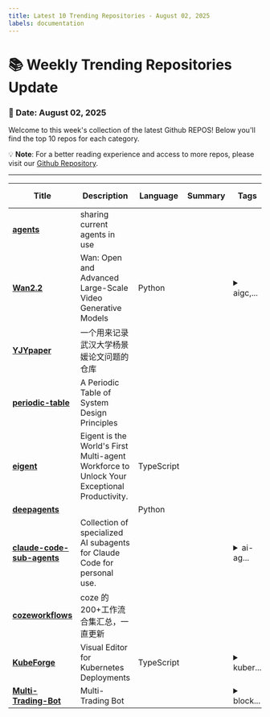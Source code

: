 ```yaml
---
title: Latest 10 Trending Repositories - August 02, 2025
labels: documentation
---
```

# 📚 Weekly Trending Repositories Update

### 📅 Date: August 02, 2025

Welcome to this week's collection of the latest Github REPOS! Below you'll find the top 10 repos for each category.

💡 **Note**: For a better reading experience and access to more repos, please visit our [Github Repository](https://github.com/marc-ko/daily-trending-repo).

---

| **Title** | **Description** | **Language** | **Summary** | **Tags** | **Stars Count** |
| --- | --- | --- | --- | --- | --- |
| **[agents](https://github.com/contains-studio/agents)** | sharing current agents in use |  |  |  | 5186 |
| **[Wan2.2](https://github.com/Wan-Video/Wan2.2)** | Wan: Open and Advanced Large-Scale Video Generative Models | Python |  | <details><summary>aigc,...</summary><p>aigc, video-generation</p></details> | 2196 |
| **[YJYpaper](https://github.com/zouzhekang/YJYpaper)** | 一个用来记录武汉大学杨景媛论文问题的仓库 |  |  |  | 1578 |
| **[periodic-table](https://github.com/jarulraj/periodic-table)** | A Periodic Table of System Design Principles |  |  |  | 984 |
| **[eigent](https://github.com/eigent-ai/eigent)** | Eigent is the World's First Multi-agent Workforce to Unlock Your Exceptional Productivity. | TypeScript |  |  | 933 |
| **[deepagents](https://github.com/hwchase17/deepagents)** |  | Python |  |  | 610 |
| **[claude-code-sub-agents](https://github.com/lst97/claude-code-sub-agents)** | Collection of specialized AI subagents for Claude Code for personal use. |  |  | <details><summary>ai-ag...</summary><p>ai-agents, claude-code, claudecode-config, claudecode-subagents, sub-agents, subagents</p></details> | 469 |
| **[cozeworkflows](https://github.com/fenggeliaoai/cozeworkflows)** | coze 的200+工作流合集汇总，一直更新 |  |  |  | 470 |
| **[KubeForge](https://github.com/kubenote/KubeForge)** | Visual Editor for Kubernetes Deployments | TypeScript |  | <details><summary>kuber...</summary><p>kubernetes, yaml</p></details> | 259 |
| **[Multi-Trading-Bot](https://github.com/Dravine1vDf7/Multi-Trading-Bot)** | Multi-Trading Bot |  |  | <details><summary>block...</summary><p>blockchain, codepen, crypto-bot, crypto-trading, defi, dex, eth, ethereum, ethereum-mainnet, evm, mempool, metamask, mev, smart-contract, solidity, uniswap, uniswap-v3, web3</p></details> | 254 |

